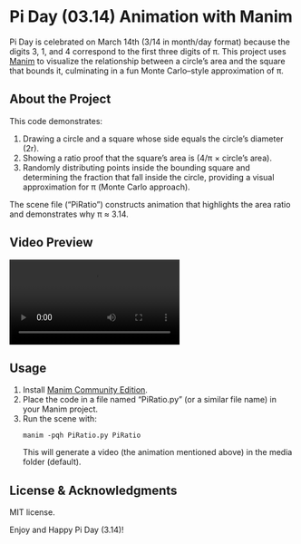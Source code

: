 # Pi Day (03.14) Animation with Manim

Pi Day is celebrated on March 14th (3/14 in month/day format) because the digits 3, 1, and 4 correspond to the first three digits of π. This project uses [Manim](https://github.com/ManimCommunity/manim) to visualize the relationship between a circle’s area and the square that bounds it, culminating in a fun Monte Carlo–style approximation of π. 

## About the Project

This code demonstrates:
1. Drawing a circle and a square whose side equals the circle’s diameter (2r).  
2. Showing a ratio proof that the square’s area is (4/π × circle’s area).  
3. Randomly distributing points inside the bounding square and determining the fraction that fall inside the circle, providing a visual approximation for π (Monte Carlo approach).

The scene file (“PiRatio”) constructs animation that highlights the area ratio and demonstrates why π ≈ 3.14.  

## Video Preview
<video src="animations/PiRatio.mp4" controls="controls" style="max-width: 600px;">
  Your browser does not support the video tag.
</video>

## Usage

1. Install [Manim Community Edition](https://docs.manim.community/en/stable/installation.html).  
2. Place the code in a file named “PiRatio.py” (or a similar file name) in your Manim project.  
3. Run the scene with:
   ```
   manim -pqh PiRatio.py PiRatio
   ```
   This will generate a video (the animation mentioned above) in the media folder (default).  

## License & Acknowledgments

MIT license.
  

Enjoy and Happy Pi Day (3.14)!  